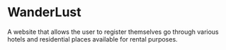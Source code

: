 # WanderLust
A website that allows the user to register themselves go through various hotels and residential places available for rental purposes.
